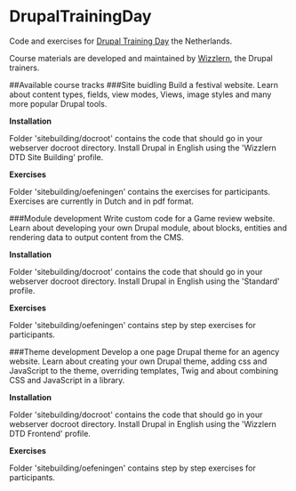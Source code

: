 # DrupalTrainingDay
Code and exercises for [Drupal Training Day](http://drupaltrainingday.nl) the Netherlands.

Course materials are developed and maintained by [Wizzlern](http://wizzlern.nl), the Drupal trainers.

##Available course tracks
###Site buidling
Build a festival website. Learn about content types, fields, view modes, Views, image styles and many
more popular Drupal tools.

**Installation**

Folder 'sitebuilding/docroot' contains the code that should go in your webserver docroot directory.
Install Drupal in English using the 'Wizzlern DTD Site Building' profile.

**Exercises**

Folder 'sitebuilding/oefeningen' contains the exercises for participants. Exercises are currently in 
Dutch and in pdf format.

###Module development
Write custom code for a Game review website. Learn about developing your own Drupal module, about 
blocks, entities and rendering data to output content from the CMS.

**Installation**

Folder 'sitebuilding/docroot' contains the code that should go in your webserver docroot directory.
Install Drupal in English using the 'Standard' profile.

**Exercises**

Folder 'sitebuilding/oefeningen' contains step by step exercises for participants.

###Theme development
Develop a one page Drupal theme for an agency website. Learn about creating your own Drupal theme,
adding css and JavaScript to the theme, overriding templates, Twig and about combining CSS and 
JavaScript in a library.

**Installation**

Folder 'sitebuilding/docroot' contains the code that should go in your webserver docroot directory.
Install Drupal in English using the 'Wizzlern DTD Frontend' profile.

**Exercises**

Folder 'sitebuilding/oefeningen' contains step by step exercises for participants.
